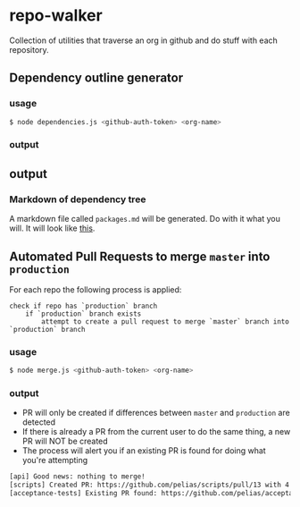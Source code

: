 # repo-walker

Collection of utilities that traverse an org in github and do stuff with each repository. 

## Dependency outline generator

### usage

```bash
$ node dependencies.js <github-auth-token> <org-name>
```

### output

## output
 
### Markdown of dependency tree

A markdown file called `packages.md` will be generated. Do with it what you will.
It will look like [this](https://github.com/pelias/pelias/blob/master/package_outline.md).


## Automated Pull Requests to merge `master` into `production`

For each repo the following process is applied:

```
check if repo has `production` branch
    if `production` branch exists
        attempt to create a pull request to merge `master` branch into `production` branch
```

### usage 

```bash
$ node merge.js <github-auth-token> <org-name>
```

### output

* PR will only be created if differences between `master` and `production` are detected
* If there is already a PR from the current user to do the same thing, a new PR will NOT be created
* The process will alert you if an existing PR is found for doing what you're attempting

```bash
[api] Good news: nothing to merge!
[scripts] Created PR: https://github.com/pelias/scripts/pull/13 with 4 commits [30 add / 22 del / 3 files]
[acceptance-tests] Existing PR found: https://github.com/pelias/acceptance-tests/pull/162
```
